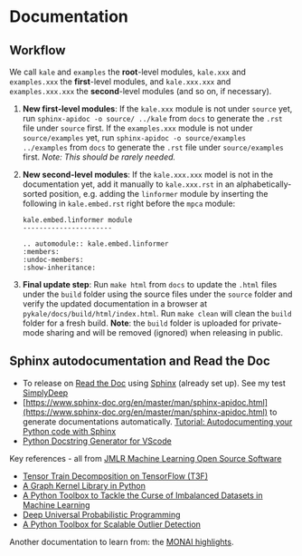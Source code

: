 # Documentation

## Workflow

We call `kale` and `examples` the **root**-level modules, `kale.xxx` and `examples.xxx` the **first**-level modules, and `kale.xxx.xxx` and `examples.xxx.xxx` the **second**-level modules (and so on, if necessary).

1. **New first-level modules**: If the `kale.xxx` module is not under `source` yet, run `sphinx-apidoc -o source/ ../kale` from `docs` to generate the `.rst` file under `source` first. If the `examples.xxx` module is not under `source/examples` yet, run `sphinx-apidoc -o source/examples ../examples` from `docs` to generate the `.rst` file under `source/examples` first. *Note: This should be rarely needed.*

2. **New second-level modules**: If the `kale.xxx.xxx` model is not in the documentation yet, add it manually to `kale.xxx.rst` in an alphabetically-sorted position, e.g. adding the `linformer` module by inserting the following in `kale.embed.rst` right before the `mpca` module:

    ```
    kale.embed.linformer module
    ----------------------

    .. automodule:: kale.embed.linformer
    :members:
    :undoc-members:
    :show-inheritance:
    ```

3. **Final update step**: Run `make html` from `docs` to update the `.html` files under the `build` folder using the source files under the `source` folder and verify the updated documentation in a browser at `pykale/docs/build/html/index.html`. Run `make clean` will clean the `build` folder for a fresh build. **Note**: the `build` folder is uploaded for private-mode sharing and will be removed (ignored) when releasing in public.

## Sphinx autodocumentation and Read the Doc

* To release on [Read the Doc](https://readthedocs.org/) using [Sphinx](https://sphinx-rtd-tutorial.readthedocs.io/en/latest/sphinx-quickstart.html) (already set up). See my test [SimplyDeep](https://simplydeep.readthedocs.io/en/latest/)
* [https://www.sphinx-doc.org/en/master/man/sphinx-apidoc.html](https://www.sphinx-doc.org/en/master/man/sphinx-apidoc.html) to generate documentations automatically. [Tutorial: Autodocumenting your Python code with Sphinx](https://romanvm.pythonanywhere.com/post/autodocumenting-your-python-code-sphinx-part-i-5/)
* [Python Docstring Generator for VScode](https://marketplace.visualstudio.com/items?itemName=njpwerner.autodocstring)

Key references - all from [JMLR Machine Learning Open Source Software](http://www.jmlr.org/mloss/)
* [Tensor Train Decomposition on TensorFlow (T3F)](https://github.com/Bihaqo/t3f)
* [A Graph Kernel Library in Python](https://github.com/ysig/GraKeL)
* [A Python Toolbox to Tackle the Curse of Imbalanced Datasets in Machine Learning](https://github.com/scikit-learn-contrib/imbalanced-learn)
* [Deep Universal Probabilistic Programming](https://github.com/pyro-ppl/pyro)
* [A Python Toolbox for Scalable Outlier Detection](https://github.com/yzhao062/pyod)

Another documentation to learn from: the [MONAI highlights](https://docs.monai.io/en/latest/highlights.html).
